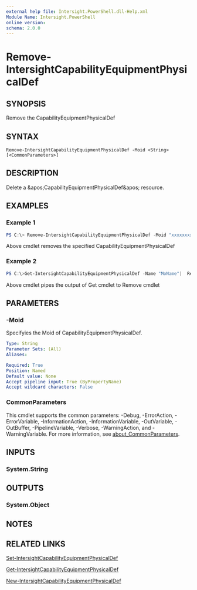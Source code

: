 ```yaml
---
external help file: Intersight.PowerShell.dll-Help.xml
Module Name: Intersight.PowerShell
online version:
schema: 2.0.0
---
```


# Remove-IntersightCapabilityEquipmentPhysicalDef

## SYNOPSIS
Remove the CapabilityEquipmentPhysicalDef

## SYNTAX

```
Remove-IntersightCapabilityEquipmentPhysicalDef -Moid <String> [<CommonParameters>]
```

## DESCRIPTION
Delete a &amp;apos;CapabilityEquipmentPhysicalDef&amp;apos; resource.

## EXAMPLES

### Example 1
```powershell
PS C:\> Remove-IntersightCapabilityEquipmentPhysicalDef -Moid "xxxxxxxxxxxxxxxxxxxxxxxxxxx"
```
Above cmdlet removes the specified CapabilityEquipmentPhysicalDef 

### Example 2
```powershell
PS C:\>Get-IntersightCapabilityEquipmentPhysicalDef -Name "MoName"|  Remove-IntersightCapabilityEquipmentPhysicalDef
```
Above cmdlet pipes the output of Get cmdlet to Remove cmdlet

## PARAMETERS

### -Moid
Specifyies the Moid of CapabilityEquipmentPhysicalDef.

```yaml
Type: String
Parameter Sets: (All)
Aliases:

Required: True
Position: Named
Default value: None
Accept pipeline input: True (ByPropertyName)
Accept wildcard characters: False
```

### CommonParameters
This cmdlet supports the common parameters: -Debug, -ErrorAction, -ErrorVariable, -InformationAction, -InformationVariable, -OutVariable, -OutBuffer, -PipelineVariable, -Verbose, -WarningAction, and -WarningVariable. For more information, see [about_CommonParameters](http://go.microsoft.com/fwlink/?LinkID=113216).

## INPUTS

### System.String

## OUTPUTS

### System.Object
## NOTES

## RELATED LINKS

[Set-IntersightCapabilityEquipmentPhysicalDef](./Set-IntersightCapabilityEquipmentPhysicalDef.md)

[Get-IntersightCapabilityEquipmentPhysicalDef](./Get-IntersightCapabilityEquipmentPhysicalDef.md)

[New-IntersightCapabilityEquipmentPhysicalDef](./New-IntersightCapabilityEquipmentPhysicalDef.md)

